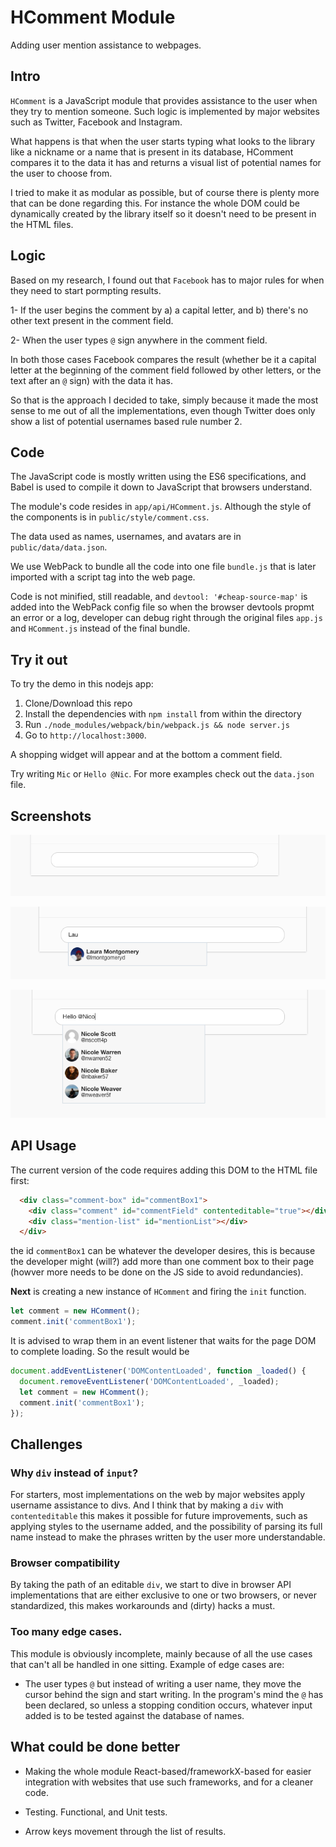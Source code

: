 # HComment Module

Adding user mention assistance to webpages.

## Intro

`HComment` is a JavaScript module that provides assistance to the user when they try to mention someone. Such logic is implemented by major websites such as Twitter, Facebook and Instagram.

What happens is that when the user starts typing what looks to the library like a nickname or a name that is present in its database, HComment compares it to the data it has and returns a visual list of potential names for the user to choose from.

I tried to make it as modular as possible, but of course there is plenty more that can be done regarding this. For instance the whole DOM could be dynamically created by the library itself so it doesn't need to be present in the HTML files.

## Logic

Based on my research, I found out that `Facebook` has to major rules for when they need to start pormpting results.

1- If the user begins the comment by a) a capital letter, and b) there's no other text present in the comment field.

2- When the user types `@` sign anywhere in the comment field.

In both those cases Facebook compares the result (whether be it a capital letter at the beginning of the comment field followed by other letters, or the text after an `@` sign) with the data it has.

So that is the approach I decided to take, simply because it made the most sense to me out of all the implementations, even though Twitter does only show a list of potential usernames based rule number 2.

## Code

The JavaScript code is mostly written using the ES6 specifications, and Babel is used to compile it down to JavaScript that browsers understand.

The module's code resides in `app/api/HComment.js`. Although the style of the components is in `public/style/comment.css`.

The data used as names, usernames, and avatars are in `public/data/data.json`.

We use WebPack to bundle all the code into one file `bundle.js` that is later imported with a script tag into the web page.

Code is not minified, still readable, and `devtool: '#cheap-source-map'` is added into the WebPack config file so when the browser devtools propmt an error or a log, developer can debug right through the original files `app.js` and `HComment.js` instead of the final bundle.

## Try it out

To try the demo in this nodejs app:

1. Clone/Download this repo
2. Install the dependencies with `npm install` from within the directory
3. Run `./node_modules/webpack/bin/webpack.js && node server.js`
4. Go to `http://localhost:3000`.

A shopping widget will appear and at the bottom a comment field.

Try writing `Mic` or `Hello @Nic`. For more examples check out the `data.json` file.

## Screenshots

![Screenshot 1](screenshots/1.png)

![Screenshot 1](screenshots/2.png)

![Screenshot 1](screenshots/3.png)

## API Usage

The current version of the code requires adding this DOM to the HTML file first:

```html
  <div class="comment-box" id="commentBox1">
    <div class="comment" id="commentField" contenteditable="true"></div>
    <div class="mention-list" id="mentionList"></div>
  </div>
```

the id `commentBox1` can be whatever the developer desires, this is because the developer might (will?) add more than one comment box to their page (howver more needs to be done on the JS side to avoid redundancies).

**Next** is creating a new instance of `HComment` and firing the `init` function.

```javascript
let comment = new HComment();
comment.init('commentBox1');
```

It is advised to wrap them in an event listener that waits for the page DOM to complete loading. So the result would be

```javascript
document.addEventListener('DOMContentLoaded', function _loaded() {
  document.removeEventListener('DOMContentLoaded', _loaded);
  let comment = new HComment();
  comment.init('commentBox1');
});
```

## Challenges

### Why `div` instead of `input`?

For starters, most implementations on the web by major websites apply username assistance to divs. And I think that by making a `div` with `contenteditable` this makes it possible for future improvements, such as applying styles to the username added, and the possibility of parsing its full name instead to make the phrases written by the user more understandable.

### Browser compatibility

By taking the path of an editable `div`, we start to dive in browser API implementations that are either exclusive to one or two browsers, or never standardized, this makes workarounds and (dirty) hacks a must.

### Too many edge cases.

This module is obviously incomplete, mainly because of all the use cases that can't all be handled in one sitting. Example of edge cases are:

- The user types `@` but instead of writing a user name, they move the cursor behind the sign and start writing. In the program's mind the `@` has been declared, so unless a stopping condition occurs, whatever input added is to be tested against the database of names.

## What could be done better

- Making the whole module React-based/frameworkX-based for easier integration with websites that use such frameworks, and for a cleaner code.

- Testing. Functional, and Unit tests.

- Arrow keys movement through the list of results.
